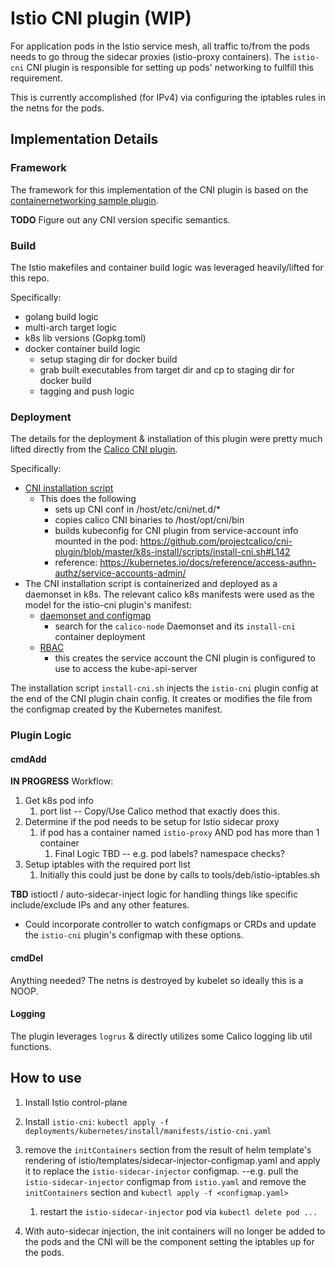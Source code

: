# Istio CNI plugin (WIP)

For application pods in the Istio service mesh, all traffic to/from the pods needs to go throug the
sidecar proxies (istio-proxy containers).  The `istio-cni` CNI plugin is responsible for setting
up pods' networking to fullfill this requirement.

This is currently accomplished (for IPv4) via configuring the iptables rules in the netns for the pods.

## Implementation Details

### Framework
The framework for this implementation of the CNI plugin is based on the
[containernetworking sample plugin](https://github.com/containernetworking/plugins/blob/master/plugins/sample).

**TODO** Figure out any CNI version specific semantics.

### Build
The Istio makefiles and container build logic was leveraged heavily/lifted for this repo.

Specifically:
- golang build logic
- multi-arch target logic
- k8s lib versions (Gopkg.toml)
- docker container build logic
  - setup staging dir for docker build
  - grab built executables from target dir and cp to staging dir for docker build
  - tagging and push logic

### Deployment
The details for the deployment & installation of this plugin were pretty much lifted directly from the
[Calico CNI plugin](https://github.com/projectcalico/cni-plugin).

Specifically:
  - [CNI installation script](https://github.com/projectcalico/cni-plugin/blob/master/k8s-install/scripts/install-cni.sh)
    - This does the following
      - sets up CNI conf in /host/etc/cni/net.d/*
      - copies calico CNI binaries to /host/opt/cni/bin
      - builds kubeconfig for CNI plugin from service-account info mounted in the pod:
        https://github.com/projectcalico/cni-plugin/blob/master/k8s-install/scripts/install-cni.sh#L142
      - reference: https://kubernetes.io/docs/reference/access-authn-authz/service-accounts-admin/
  - The CNI installation script is containerized and deployed as a daemonset in k8s.  The relevant
    calico k8s manifests were used as the model for the istio-cni plugin's manifest:
    - [daemonset and configmap](https://docs.projectcalico.org/v3.2/getting-started/kubernetes/installation/hosted/calico.yaml)
      - search for the `calico-node` Daemonset and its `install-cni` container deployment
    - [RBAC](https://docs.projectcalico.org/v3.2/getting-started/kubernetes/installation/rbac.yaml)
      - this creates the service account the CNI plugin is configured to use to access the kube-api-server

The installation script `install-cni.sh` injects the `istio-cni` plugin config at the end of the CNI plugin chain
config.  It creates or modifies the file from the configmap created by the Kubernetes manifest.

### Plugin Logic

#### cmdAdd
**IN PROGRESS**  Workflow:
1.  Get k8s pod info
    1. port list -- Copy/Use Calico method that exactly does this.
1.  Determine if the pod needs to be setup for Istio sidecar proxy
    1.  if pod has a container named `istio-proxy` AND pod has more than 1 container
        1.  Final Logic TBD -- e.g. pod labels?  namespace checks?
1.  Setup iptables with the required port list
    1.  Initially this could just be done by calls to tools/deb/istio-iptables.sh


**TBD** istioctl / auto-sidecar-inject logic for handling things like specific include/exclude IPs and any
other features.
-  Could incorporate controller to watch configmaps or CRDs and update the `istio-cni` plugin's configmap
   with these options.

#### cmdDel
Anything needed?  The netns is destroyed by kubelet so ideally this is a NOOP.

#### Logging
The plugin leverages `logrus` & directly utilizes some Calico logging lib util functions.

## How to use

1. Install Istio control-plane

1. Install `istio-cni`: `kubectl apply -f deployments/kubernetes/install/manifests/istio-cni.yaml`

1. remove the `initContainers` section from the result of helm template's rendering of
   istio/templates/sidecar-injector-configmap.yaml and apply it to replace the
   `istio-sidecar-injector` configmap.  --e.g. pull the `istio-sidecar-injector` configmap from
   `istio.yaml` and remove the `initContainers` section and `kubectl apply -f <configmap.yaml>`
   1. restart the `istio-sidecar-injector` pod via `kubectl delete pod ...`

1. With auto-sidecar injection, the init containers will no longer be added to the pods and the CNI
   will be the component setting the iptables up for the pods.
